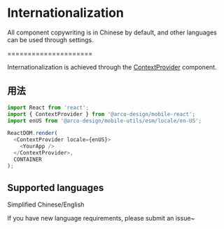 # Internationalization

All component copywriting is in Chinese by default, and other languages can be used through settings.

=====================


Internationalization is achieved through the [ContextProvider](#/components/context-provider) component.

## 用法

```js
import React from 'react';
import { ContextProvider } from '@arco-design/mobile-react';
import enUS from '@arco-design/mobile-utils/esm/locale/en-US';

ReactDOM.render(
  <ContextProvider locale={enUS}>
    <YourApp />
  </ContextProvider>,
  CONTAINER
);
```

## Supported languages

Simplified Chinese/English

If you have new language requirements, please submit an issue~
